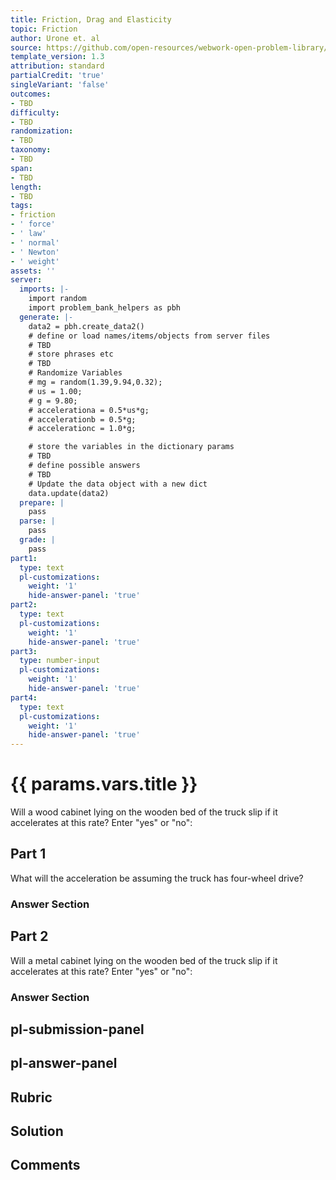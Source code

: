 ```yaml
---
title: Friction, Drag and Elasticity
topic: Friction
author: Urone et. al
source: https://github.com/open-resources/webwork-open-problem-library/tree/master/Contrib/BrockPhysics/College_Physics_Urone/5.Friction_Drag_and_Elasticity/5-01.Friction/NU_U17_05_01_005.pg
template_version: 1.3
attribution: standard
partialCredit: 'true'
singleVariant: 'false'
outcomes:
- TBD
difficulty:
- TBD
randomization:
- TBD
taxonomy:
- TBD
span:
- TBD
length:
- TBD
tags:
- friction
- ' force'
- ' law'
- ' normal'
- ' Newton'
- ' weight'
assets: ''
server:
  imports: |-
    import random
    import problem_bank_helpers as pbh
  generate: |-
    data2 = pbh.create_data2()
    # define or load names/items/objects from server files
    # TBD
    # store phrases etc
    # TBD
    # Randomize Variables
    # mg = random(1.39,9.94,0.32);
    # us = 1.00;
    # g = 9.80;
    # accelerationa = 0.5*us*g;
    # accelerationb = 0.5*g;
    # accelerationc = 1.0*g;

    # store the variables in the dictionary params
    # TBD
    # define possible answers
    # TBD
    # Update the data object with a new dict
    data.update(data2)
  prepare: |
    pass
  parse: |
    pass
  grade: |
    pass
part1:
  type: text
  pl-customizations:
    weight: '1'
    hide-answer-panel: 'true'
part2:
  type: text
  pl-customizations:
    weight: '1'
    hide-answer-panel: 'true'
part3:
  type: number-input
  pl-customizations:
    weight: '1'
    hide-answer-panel: 'true'
part4:
  type: text
  pl-customizations:
    weight: '1'
    hide-answer-panel: 'true'
---
```


# {{ params.vars.title }} 


Will a wood cabinet lying on the wooden bed of the truck slip if it accelerates at this rate? Enter "yes" or "no":

## Part 1 
What will the acceleration be assuming the truck has four-wheel drive? 


 ### Answer Section

## Part 2 
Will a metal cabinet lying on the wooden bed of the truck slip if it accelerates at this rate? Enter "yes" or "no": 


 ### Answer Section


## pl-submission-panel 


## pl-answer-panel 


## Rubric 


## Solution 


## Comments 


